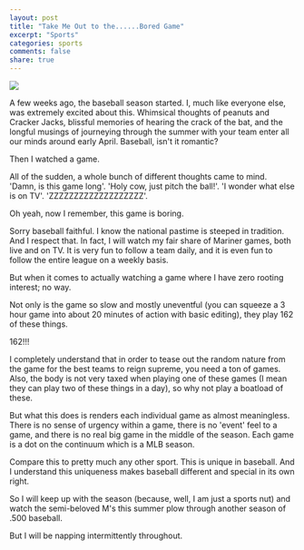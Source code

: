 ```yaml
---
layout: post
title: "Take Me Out to the......Bored Game"
excerpt: "Sports"
categories: sports
comments: false
share: true
---
```


![](http://i.dailymail.co.uk/i/pix/2014/07/08/video-undefined-1F78BD4D00000578-285_636x358.jpg)


A few weeks ago, the baseball season started. I, much like everyone else, was extremely excited about this. Whimsical thoughts of peanuts and Cracker Jacks, blissful memories of hearing the crack of the bat, and the longful musings of journeying through the summer with your team enter all our minds around early April. Baseball, isn't it romantic?


Then I watched a game.


All of the sudden, a whole bunch of different thoughts came to mind. 'Damn, is this game long'. 'Holy cow, just pitch the ball!'. 'I wonder what else is on TV'. 'ZZZZZZZZZZZZZZZZZZZ'.



Oh yeah, now I remember, this game is boring.



Sorry baseball faithful. I know the national pastime is steeped in tradition. And I respect that. In fact, I will watch my fair share of Mariner games, both live and on TV. It is very fun to follow a team daily, and it is even fun to follow the entire league on a weekly basis. 

But when it comes to actually watching a game where I have zero rooting interest; no way.


Not only is the game so slow and mostly uneventful (you can squeeze a 3 hour game into about 20 minutes of action with basic editing), they play 162 of these things.


162!!!


I completely understand that in order to tease out the random nature from the game for the best teams to reign supreme, you need a ton of games. Also, the body is not very taxed when playing one of these games (I mean they can play two of these things in a day), so why not play a boatload of these. 

But what this does is renders each individual game as almost meaningless. There is no sense of urgency within a game, there is no 'event' feel to a game, and there is no real big game in the middle of the season. Each game is a dot on the continuum which is a MLB season.


Compare this to pretty much any other sport. This is unique in baseball. And I understand this uniqueness makes baseball different and special in its own right. 

So I will keep up with the season (because, well, I am just a sports nut) and watch the semi-beloved M's this summer plow through another season of .500 baseball. 


But I will be napping intermittently throughout. 


